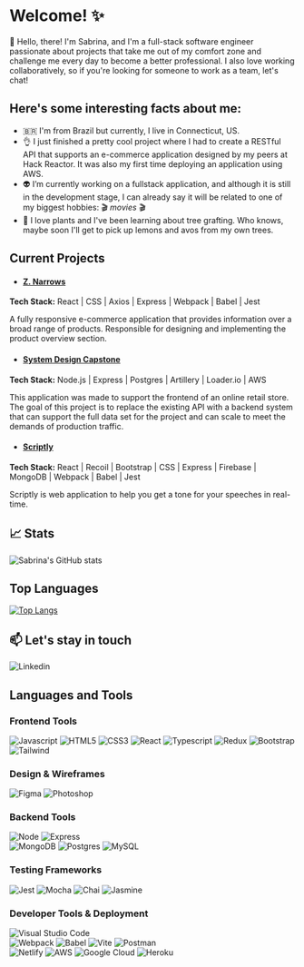  # Welcome! ✨
👋 Hello, there! I'm Sabrina, and I'm a full-stack software engineer passionate about projects that take me out of my comfort zone and challenge me every day to become a better professional. I also love working collaboratively, so if you're looking for someone to work as a team, let's chat!


## Here's some interesting facts about me:
- 🇧🇷 I'm from Brazil but currently, I live in Connecticut, US.
- 👌 I just finished a pretty cool project where I had to create a RESTful API that supports an e-commerce application designed by my peers at Hack Reactor. It was also my first time deploying an application using AWS.
- 👽 I’m currently working on a fullstack application, and although it is still in the development stage, I can already say it will be related to one of my biggest hobbies: 🎬 *movies* 🎬
- 🌳 I love plants and I've been learning about tree grafting. Who knows, maybe soon I'll get to pick up lemons and avos from my own trees.


## Current Projects
- <h4><strong> <a href="https://github.com/RFE2202-FEC-Zion-Narrows/FEC-Project">Z. Narrows</a></strong></h4>
__Tech Stack:__ React | CSS | Axios | Express | Webpack | Babel | Jest

A fully responsive e-commerce application that provides information over a broad range of products. Responsible for designing and implementing the product overview section.

- <h4><strong> <a href="https://github.com/NutmegGang">System Design Capstone</a></strong></h4>
__Tech Stack:__ Node.js | Express | Postgres | Artillery | Loader.io | AWS

This application was made to support the frontend of an online retail store. The goal of this project is to replace the existing API with a backend system that can support the full data set for the project and can scale to meet the demands of production traffic.


- <h4><strong> <a href="https://github.com/NutmegGang">Scriptly</a></strong></h4>
__Tech Stack:__ React | Recoil | Bootstrap | CSS | Express | Firebase | MongoDB | Webpack | Babel | Jest

Scriptly is web application to help you get a tone for your speeches in real-time.


## 📈 Stats

![Sabrina's GitHub stats](https://github-readme-stats.vercel.app/api?username=sgortz&show_icons=true)


## Top Languages

[![Top Langs](https://github-readme-stats.vercel.app/api/top-langs/?username=sgortz&layout=compact)](https://github.com/anuraghazra/github-readme-stats)


## 📫 Let's stay in touch

![Linkedin][linkedin-badge]


## Languages and Tools

### Frontend Tools

![Javascript][javascript-badge]
![HTML5][html-badge]
![CSS3][css-badge]
![React][react-badge]
![Typescript][typescript-badge]
![Redux][redux-badge]
![Bootstrap][bootstrap-badge]
![Tailwind][tailwind-badge]


### Design & Wireframes

![Figma][figma-badge]
![Photoshop][photoshop-badge]


### Backend Tools

![Node][node-badge]
![Express][express-badge]\
![MongoDB][mongodb-badge]
![Postgres][postgres-badge]
![MySQL][mysql-badge]


### Testing Frameworks

![Jest][jest-badge]
![Mocha][mocha-badge]
![Chai][chai-badge]
![Jasmine][jasmine-badge]


### Developer Tools & Deployment
![Visual Studio Code][vs-code-badge]\
![Webpack][webpack-badge]
![Babel][babel-badge]
![Vite][vite-badge]
![Postman][postman-badge]\
![Netlify][netlify-badge]
![AWS][aws-badge]
![Google Cloud][google-cloud-badge]
![Heroku][heroku-badge]



[linkedin-badge]: https://img.shields.io/badge/-LinkedIn-white?logo=linkedin&logoColor=0A66C2&style=for-the-badge
[linkedin-url]: https://www.linkedin.com/in/sabrina-gortz/
[javascript-badge]: https://img.shields.io/badge/-Javascript-white?logo=javascript&logoColor=F7DF1E&&style=for-the-badge
[html-badge]: https://img.shields.io/badge/-Html5-white?logo=html5&logoColor=E34F26&style=for-the-badge
[css-badge]: https://img.shields.io/badge/-CSS3-white?logo=css3&logoColor=1572B6&style=for-the-badge
[react-badge]: https://img.shields.io/badge/-React-white?logo=react&logoColor=61DAFB&style=for-the-badge
[typescript-badge]: https://img.shields.io/badge/-Typescript-white?logo=typescript&logoColor=3178C6&style=for-the-badge
[bootstrap-badge]: https://img.shields.io/badge/-Bootstrap-white?logo=bootstrap&logoColor=7952B3&style=for-the-badge
[Tailwind-badge]: https://img.shields.io/badge/-Tailwind%20CSS-white?logo=tailwind-css&logoColor=06B6D4&style=for-the-badge
[redux-badge]: https://img.shields.io/badge/-Redux-white?logo=redux&logoColor=764ABC&style=for-the-badge
[figma-badge]: https://img.shields.io/badge/-Figma-white?logo=figma&logoColor=F24E1E&style=for-the-badge
[photoshop-badge]: https://img.shields.io/badge/-Adobe%20Photoshop-white?logo=adobe-photoshop&logoColor=31A8FF&style=for-the-badge
[node-badge]: https://img.shields.io/badge/-Nodejs-white?logo=node.js&logoColor=339933&style=for-the-badge
[express-badge]: https://img.shields.io/badge/-Express-white?logo=express&logoColor=black&style=for-the-badge
[mongodb-badge]: https://img.shields.io/badge/-MongoDB-white?logo=mongodb&logoColor=47A248&style=for-the-badge
[postgres-badge]: https://img.shields.io/badge/-PostgreSQL-white?logo=postgresql&logoColor=4169E1&style=for-the-badge
[mysql-badge]: https://img.shields.io/badge/-MySQL-white?logo=mysql&logoColor=4479A1&style=for-the-badge
[jest-badge]: https://img.shields.io/badge/-Jest-white?logo=jest&logoColor=C21325&style=for-the-badge
[mocha-badge]: https://img.shields.io/badge/-Mocha-white?logo=mocha&logoColor=8D6748&style=for-the-badge
[chai-badge]: https://img.shields.io/badge/-Chai-white?logo=chai&logoColor=A30701&style=for-the-badge
[jasmine-badge]: https://img.shields.io/badge/-Jasmine-white?logo=jasmine&logoColor=8A4182&style=for-the-badge
[vs-code-badge]: https://img.shields.io/badge/-Visual%20Studio%20Code-white?logo=visual-studio-code&logoColor=007ACC&style=for-the-badge
[webpack-badge]: https://img.shields.io/badge/-Webpack-white?logo=webpack&logoColor=8DD6F9&style=for-the-badge
[babel-badge]: https://img.shields.io/badge/-Babel-white?logo=babel&logoColor=F9DC3E&style=for-the-badge
[vite-badge]: https://img.shields.io/badge/-Vite-white?logo=vite&logoColor=FCBD16&style=for-the-badge
[postman-badge]: https://img.shields.io/badge/-Postman-white?logo=postman&logoColor=FF6C37&style=for-the-badge
[netlify-badge]: https://img.shields.io/badge/-Netlify-white?logo=netlify&logoColor=00C7B7&style=for-the-badge
[aws-badge]: https://img.shields.io/badge/-Amazon%20AWS-white?logo=amazon-aws&logoColor=FF9900&style=for-the-badge
[google-cloud-badge]: https://img.shields.io/badge/-Google%20Cloud-white?logo=google-cloud&logoColor=4285F4&style=for-the-badge
[heroku-badge]: https://img.shields.io/badge/-Heroku-white?logo=heroku&logoColor=79589F&style=for-the-badge
